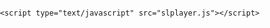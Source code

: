 <!DOCTYPE html>
<html>
<head>
	<title>I M A G E P L A N T</title>
	<meta http-equiv="Cache-Control" content="no-cache, no-store, must-revalidate" />
	<meta http-equiv="Pragma" content="no-cache" />
	<meta http-equiv="Expires" content="0" />
	<meta http-equiv="X-UA-Compatible" content="IE=Edge" />
	<meta http-equiv="Content-Type" content="text/html; charset=utf-8"/>
	<meta name="description" content="">
	<meta name="keywords" content="">
	<meta name="author" content="MONSTER">
	<meta name="viewport" content="width=device-width, height=device-height, initial-scale=1.0">
	<style>
		html {
			height: 100%;
		}
		body {
			height: 100%;
			margin: 0;
			padding: 0;
		}
	</style>
	
	
	<script type="text/javascript" src="slplayer.js"></script>
	
</head>
<body>
	<div id="rQQXzAQK" style="position: relative; height: 100%;"></div>
	<script type = "text/javascript">
	(function(Saola) {
	var li = {"color":"#2090e6","density":9,"diameter":60,"range":1,"shape":"oval","speed":1};
	Saola.openDoc('index.js', 'rQQXzAQK', {paused:false, preloaderOptions: li, center: 'horizontal', autofit: true});})(AtomiSaola);
	</script>
</body>
</html>

